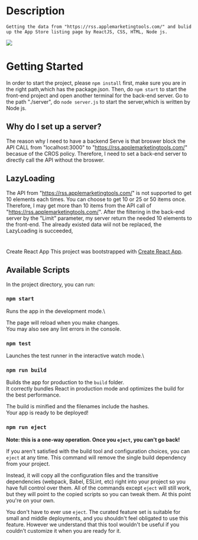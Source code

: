 # Description

    Getting the data from "https://rss.applemarketingtools.com/" and bulid up the App Store listing page by ReactJS, CSS, HTML, Node js.

<img src={public/preview.png} width={50}>

# Getting Started

In order to start the project, please `npm install` first, make sure you are in the right path,which has the package.json.
Then, do `npm start` to start the front-end project and open another terminal for the back-end server.
Go to the path "./server", do `node server.js` to start the server,which is written by Node js.

## Why do I set up a server?

The reason why I need to have a backend Serve is that broswer block the API CALL from "localhost:3000" to
"https://rss.applemarketingtools.com/" becasue of the CROS policy. Therefore, I need to set a back-end server
to directly call the API without the broswer.

## LazyLoading

The API from "https://rss.applemarketingtools.com/" is not supported to get 10 elements each times. You
can choose to get 10 or 25 or 50 items once. Therefore, I may get more than 10 items from the API call of
"https://rss.applemarketingtools.com/". After the filtering in the back-end server by the "Limit" parameter,
my server return the needed 10 elements to the front-end. The already existed data wiil not be replaced,
the LazyLoading is succeeded,

#

Create React App
This project was bootstrapped with [Create React App](https://github.com/facebook/create-react-app).

## Available Scripts

In the project directory, you can run:

### `npm start`

Runs the app in the development mode.\

The page will reload when you make changes.\
You may also see any lint errors in the console.

### `npm test`

Launches the test runner in the interactive watch mode.\

### `npm run build`

Builds the app for production to the `build` folder.\
It correctly bundles React in production mode and optimizes the build for the best performance.

The build is minified and the filenames include the hashes.\
Your app is ready to be deployed!

### `npm run eject`

**Note: this is a one-way operation. Once you `eject`, you can't go back!**

If you aren't satisfied with the build tool and configuration choices, you can `eject` at any time. This command will remove the single build dependency from your project.

Instead, it will copy all the configuration files and the transitive dependencies (webpack, Babel, ESLint, etc) right into your project so you have full control over them. All of the commands except `eject` will still work, but they will point to the copied scripts so you can tweak them. At this point you're on your own.

You don't have to ever use `eject`. The curated feature set is suitable for small and middle deployments, and you shouldn't feel obligated to use this feature. However we understand that this tool wouldn't be useful if you couldn't customize it when you are ready for it.
